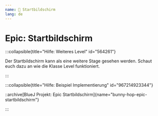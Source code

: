 ```yaml
---
name: 🥉 Startbildschirm
lang: de
---
```


# Epic: Startbildschirm

:::collapsible{title="Hilfe: Weiteres Level" id="564261"}

Der Startbildschirm kann als eine weitere Stage gesehen werden. Schaut euch dazu an wie die Klasse Level funktioniert.

:::

:::collapsible{title="Hilfe: Beispiel Implementierung" id="967214923344"}

::archive[BlueJ Projekt: Epic Startbildschirm]{name="bunny-hop-epic-startbildschirm"}

:::